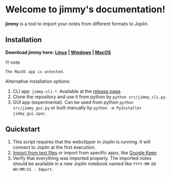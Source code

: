 # Welcome to jimmy's documentation!

**jimmy** is a tool to import your notes from different formats to Joplin.

## Installation

**Download jimmy here: [Linux](https://github.com/marph91/jimmy/releases/latest/download/jimmy-cli-linux) | [Windows](https://github.com/marph91/jimmy/releases/latest/download/jimmy-cli-windows.exe) | [MacOS](https://github.com/marph91/jimmy/releases/latest/download/jimmy-cli-darwin)**

!!! note

    The MacOS app is untested.

Alternative installation options:

1. CLI app: `jimmy-cli-*`. Available at the [release page](https://github.com/marph91/jimmy/releases/latest).
2. Clone the repository and use it from python by `python src/jimmy_cli.py`.
3. GUI app (experimental). Can be used from python `python src/jimmy_gui.py` or built manually by `python -m PyInstaller jimmy_gui.spec`.

## Quickstart

1. This script requires that the webclipper in Joplin is running. It will connect to Joplin at the first execution.
2. [Import from text files](./formats/default.md) or import from specific apps, like [Google Keep](./formats/google_keep.md)
3. Verify that everything was imported properly. The imported notes should be available in a new Joplin notebook named like `YYYY-MM-DD HH:MM:SS - Import`.
